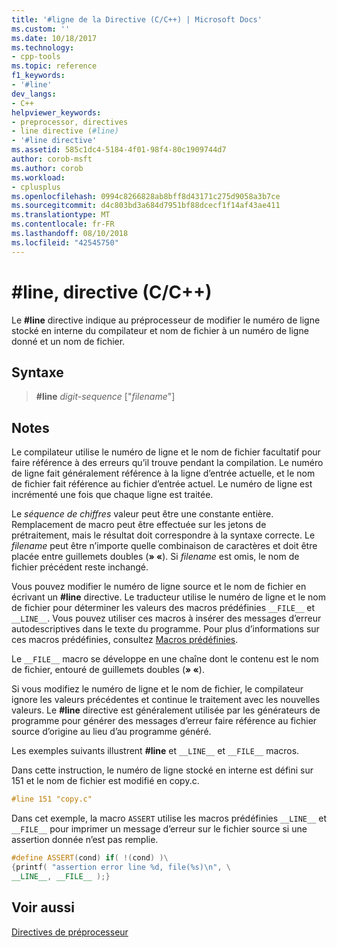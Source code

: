 ```yaml
---
title: '#ligne de la Directive (C/C++) | Microsoft Docs'
ms.custom: ''
ms.date: 10/18/2017
ms.technology:
- cpp-tools
ms.topic: reference
f1_keywords:
- '#line'
dev_langs:
- C++
helpviewer_keywords:
- preprocessor, directives
- line directive (#line)
- '#line directive'
ms.assetid: 585c1dc4-5184-4f01-98f4-80c1909744d7
author: corob-msft
ms.author: corob
ms.workload:
- cplusplus
ms.openlocfilehash: 0994c8266828ab8bff8d43171c275d9058a3b7ce
ms.sourcegitcommit: d4c803bd3a684d7951bf88dcecf1f14af43ae411
ms.translationtype: MT
ms.contentlocale: fr-FR
ms.lasthandoff: 08/10/2018
ms.locfileid: "42545750"
---
```

# <a name="line-directive-cc"></a>#line, directive (C/C++)

Le **#line** directive indique au préprocesseur de modifier le numéro de ligne stocké en interne du compilateur et nom de fichier à un numéro de ligne donné et un nom de fichier.

## <a name="syntax"></a>Syntaxe

> **#line** *digit-sequence* ["*filename*"]

## <a name="remarks"></a>Notes

Le compilateur utilise le numéro de ligne et le nom de fichier facultatif pour faire référence à des erreurs qu’il trouve pendant la compilation. Le numéro de ligne fait généralement référence à la ligne d’entrée actuelle, et le nom de fichier fait référence au fichier d’entrée actuel. Le numéro de ligne est incrémenté une fois que chaque ligne est traitée.

Le *séquence de chiffres* valeur peut être une constante entière. Remplacement de macro peut être effectuée sur les jetons de prétraitement, mais le résultat doit correspondre à la syntaxe correcte. Le *filename* peut être n’importe quelle combinaison de caractères et doit être placée entre guillemets doubles (**» «**). Si *filename* est omis, le nom de fichier précédent reste inchangé.

Vous pouvez modifier le numéro de ligne source et le nom de fichier en écrivant un **#line** directive. Le traducteur utilise le numéro de ligne et le nom de fichier pour déterminer les valeurs des macros prédéfinies `__FILE__` et `__LINE__`. Vous pouvez utiliser ces macros à insérer des messages d’erreur autodescriptives dans le texte du programme. Pour plus d’informations sur ces macros prédéfinies, consultez [Macros prédéfinies](../preprocessor/predefined-macros.md).

Le `__FILE__` macro se développe en une chaîne dont le contenu est le nom de fichier, entouré de guillemets doubles (**» «**).

Si vous modifiez le numéro de ligne et le nom de fichier, le compilateur ignore les valeurs précédentes et continue le traitement avec les nouvelles valeurs. Le **#line** directive est généralement utilisée par les générateurs de programme pour générer des messages d’erreur faire référence au fichier source d’origine au lieu d’au programme généré.

Les exemples suivants illustrent **#line** et `__LINE__` et `__FILE__` macros.

Dans cette instruction, le numéro de ligne stocké en interne est défini sur 151 et le nom de fichier est modifié en copy.c.

```cpp
#line 151 "copy.c"
```

Dans cet exemple, la macro `ASSERT` utilise les macros prédéfinies `__LINE__` et `__FILE__` pour imprimer un message d’erreur sur le fichier source si une assertion donnée n’est pas remplie.

```cpp
#define ASSERT(cond) if( !(cond) )\
{printf( "assertion error line %d, file(%s)\n", \
__LINE__, __FILE__ );}
```

## <a name="see-also"></a>Voir aussi

[Directives de préprocesseur](../preprocessor/preprocessor-directives.md)